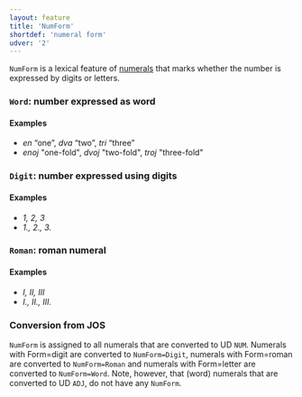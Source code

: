 ```yaml
---
layout: feature
title: 'NumForm'
shortdef: 'numeral form'
udver: '2'
---
```


`NumForm` is a lexical feature of [numerals](NUM) that marks whether the number is expressed by digits or letters.

### <a name="Word">`Word`</a>: number expressed as word

#### Examples

* _en_ “one”, _dva_ “two”, _tri_ “three”
* _enoj_ "one-fold", _dvoj_ "two-fold", _troj_ "three-fold"

### <a name="Digit">`Digit`</a>: number expressed using digits

#### Examples

* _1, 2, 3_
* _1., 2., 3._

### <a name="Roman">`Roman`</a>: roman numeral

#### Examples

* _I, II, III_
* _I., II., III._

### Conversion from JOS

`NumForm` is assigned to all numerals that are converted to UD `NUM`. Numerals with Form=digit are converted to `NumForm=Digit`, numerals with Form=roman are converted to `NumForm=Roman` and numerals with Form=letter are converted to `NumForm=Word`. Note, however, that (word) numerals that are converted to UD `ADJ`, do not have any `NumForm`.
<!-- Interlanguage links updated Po lis 14 15:34:51 CET 2022 -->
